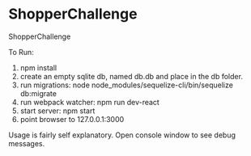 # ShopperChallenge
ShopperChallenge

To Run:
1) npm install
2) create an empty sqlite db, named db.db and place in the db folder.
3) run migrations: node node_modules/sequelize-cli/bin/sequelize db:migrate
4) run webpack watcher: npm run dev-react
5) start server: npm start
6) point browser to 127.0.0.1:3000

Usage is fairly self explanatory. Open console window to see debug messages.
